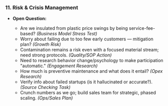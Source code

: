 ### **11. Risk & Crisis Management**

* **Open Question:**

  * Are we insulated from plastic price swings by being service-fee-based? *(Business Model Stress Test)*
  * Worry about failing due to too few early customers — mitigation plan? *(Growth Risk)*
  * Contamination remains a risk even with a focused material stream; need strong protocols. *(Quality/SOP Action)*
  * Need to research behavior change/psychology to make participation "automatic." *(Engagement Research)*
  * How much is preventive maintenance and what does it entail? *(Opex Research)*
  * Verify info about failed startups (is it hallucinated or accurate?). *(Source Checking Task)*
  * Crunch numbers as we go; build sales team for strategic, phased scaling. *(Ops/Sales Plan)* 